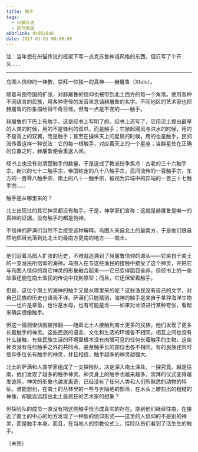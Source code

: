 ```yaml
---
title: 触手
tags:
  - 卅猫传说
  - 简书搬运
abbrlink: dc96e8ab
date: 2017-01-01 00:00:00
---
```


注：当年想在卅猫传说的框架下写一点克苏鲁神话风格的东西，但只写了个开头……

---

乌图人信仰的一神教，崇拜一位独一的真神——赫屠鲁（Xtulu）。

随着乌图帝国的扩张，对赫屠鲁的信仰也被带到北土西方的每一个角落。使用各种不同语言的民族，用各种奇怪的发音来念诵赫屠鲁的名字。不同地区的艺术家也把赫屠鲁的形象描绘得千奇百怪。但有一点是不变的——触手。

赫屠鲁的下巴上有触手，这是经书上写明了的。经书上还写了，它用泥土捏出最早的人类的时候，用的不是锋利的双爪，而是触手；它掀起飓风与洪水的时候，用的不是背上的双翼，而是触手；甚至在操纵天上的星辰的时候，用的也是触手。民间流传着这样一种说法：它的每一根触手，对应着天上的一个星座；当群星处在正确的位置之时，赫屠鲁便会重返人间。

经书上也没有说清楚触手的数量，于是这成了教派纷争焦点：古老的三十六触手宗，新兴的七十二触手宗，帝国钦定的八十八触手宗，民间流传的一百触手宗，东方的一百零八触手宗，南土的八十一触手宗，被视为异端中的异端的一百三十七触手宗……

触手是从哪里来的？

北土出现过的其它神灵都没有触手。于是，神学家们宣称：这就是赫屠鲁是唯一的真神的证据，没有触手的都是伪神。

不信神的萨满们当然不会接受这种解释。乌图人来自北土的最南方，于是他们很自然地把目光落到比北土的最南方更南的地方——南土。

---

他们沿着乌图人扩张的历史，不难就追溯到了赫屠鲁信仰的源头——它来自于南土的一支渔民所信仰的海神。乌图人在与这些渔民的接触中接受了这个神灵，并把它与乌图人信仰的其它神灵的形象融合起来——它已变得面目全非，但经书上的一些故事还能在南土渔民的传说中找到原型；而且，它还保留着触手。

但是，这位个南土的海神的触手又是从哪里来的呢？这些渔民没有自己的文字，对自己民族的历史也语焉不详。萨满们只能猜测，海神的触手是来自于某种海洋生物——也许是章鱼，也许是水母，也有可能是龙——如果对龙须进行某种夸张，看起来确实很像触手。

但这一猜测很快就被推翻——随着北土人接触到南土更多的民族，他们发现了更多长着触手的神灵。这些民族的语言、文化和生活的环境各不相同，相互之间也没有什么接触，有些民族生活的环境里根本没有肉眼可见的任何长着触手的生物。这些神灵没有任何触手之外的共同点，甚至触手长的部位也各不相同。有的民族还同时信仰多位长有触手的神灵，并且相信，触手越多的神灵越强大。

北土的萨满和人类学家组成了一支探险队，决定深入南土深处，一探究竟。越是往南，他们发现了越多的触手神灵，神灵身上的触手也越来越多。崇拜的仪式变得越发诡异，神灵的形象也越发离奇，已经没有了任何人类和人们所熟悉的动物的特征。谁能想到，在南土的丛林里的一些与世隔绝的部落，在木头上雕刻出的粗糙的神像，却能远远超出北土最疯狂的艺术家的想象？

但探险队的成员一直没有把这些触手怪当成真实的存在。直到他们继续往南，在接近了南土的中心的地方发现了一种新的信仰形式——这里的人信仰的不是别的神灵，而是触手本身。而且，在当地人的宗教仪式上，探险队员们看到了活生生的触手。

（未完）
